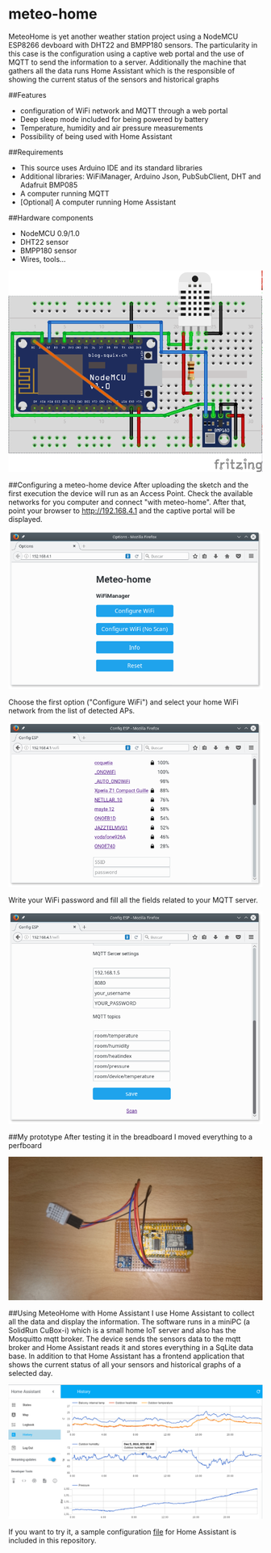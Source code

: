 # meteo-home
MeteoHome is yet another weather station project using a NodeMCU ESP8266 devboard with DHT22 and BMPP180 sensors. The particularity in this case is the configuration using a captive web portal and the use of MQTT to send the information to a server. Additionally the machine that gathers all the data 
runs Home Assistant which is the responsible of showing the current status of the sensors and historical graphs

##Features
- configuration of WiFi network and MQTT through a web portal 
- Deep sleep mode included for being powered by battery 
- Temperature, humidity and air pressure measurements
- Possibility of being used with Home Assistant

##Requirements
- This source uses Arduino IDE and its standard libraries
- Additional libraries: WiFiManager, Arduino Json, PubSubClient, DHT and Adafruit BMP085
- A computer running MQTT
- [Optional] A computer running Home Assistant

##Hardware components
- NodeMCU 0.9/1.0
- DHT22 sensor
- BMPP180 sensor
- Wires, tools...

![Breadboard](pics/meteo-home_bb.png) 

##Configuring a meteo-home device
After uploading the sketch and the first execution the device will run as an Access Point. Check the available networks for you computer and connect "with meteo-home". After that, point your browser to http://192.168.4.1 and the captive portal will be displayed. 

![Home](pics/home.png) 

Choose the first option ("Configure WiFi") and select your home WiFi network from the list of detected APs. 

![Available networks](pics/wifi-scan.png) 

Write your WiFi password and fill all the fields related to your MQTT server.

![Settings](pics/parameter-settings.png) 

##My prototype
After testing it in the breadboard I moved everything to a perfboard

![My own device](pics/prototype.JPG) 

##Using MeteoHome with Home Assistant
I use Home Assistant to collect all the data and display the information. The software runs in a miniPC (a SolidRun CuBox-i) which is a small home IoT server and also has the Mosquitto mqtt broker. The device sends the sensors data to the mqtt broker and Home Assistant reads it and stores everything in a SqLite data base. 
In addition to that Home Assistant has a frontend application that shows the current status of all your sensors and historical graphs of a selected day.

![Data history](pics/home-assistant-history.png) 

If you want to try it, a sample configuration [file](configuration.yaml) for Home Assistant is included in this repository. 

